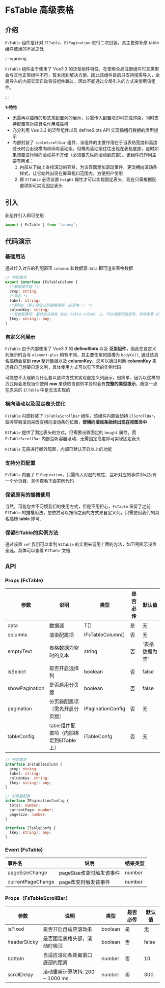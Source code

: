 # FsTable 高级表格

## 介绍

`FsTable` 组件是针对 `ElTable`、`ElPagination` 进行二次封装，其主要弥补原 table 组件使用的不足之处

::: warning

`FsTable` 组件由于使用了 Vue3.3 的泛型组件特性，在使用全局注册组件时其类型会与其他正常组件不符，暂未找到解决方案，因此该组件目前只支持按需导入，全局导入的内部实现自动将该组件跳过，因此不能通过全局引入的方式来使用该组件。

:::

**✨特性**

- 无需再以插槽的形式来配置列的展示，只需传入配置项即可完成渲染，同时支持配置项对应具名作用域插槽
- 充分利用 Vue 3.3 的泛型组件以及 defineSlots API 实现插槽行数据的类型提示
- 内部封装了 `tableScrollbar` 组件，该组件的主要作用在于当表格宽度和高度过长时会出现横向和纵向滚动条，但横向滚动条往往出现在表格底部，这时如果想要进行横向滚动并不方便（必须要先纵向滚动到底部）。该组件的作用主要有两点：
  1. 内部从下向上查找滚动的容器，为该容器添加滚动事件，更改横向滚动条样式，让它始终出现在屏幕视口范围内，方便用户使用
  2. 原 `ElTable` 必须设置 `height` 属性才可以实现固定表头，现在只需根据配置项即可实现固定表头

## 引入

此组件引入即可使用

```typescript
import { FsTable } from 'fanosy';
```

## 代码演示

### 基础用法

通过传入对应的列配置项 `columns` 和数据源 `data` 即可渲染表格数据

<CodeShow>
  <template #source>
    <ClientOnly>
      <fs-table-show-one />
    </ClientOnly>
  </template>
  <template #meta>

@[code vue{}](../.vuepress/components/fs-table-show-one.vue)

  </template>
</CodeShow>

```typescript
// 列配置项
export interface IFsTableColumn {
  /*数据源字段 */
  prop: string;
  /*列名 */
  label: string;
  /*列key（用于自定义列插槽使用，必须唯一） */
  columnKey: string;
  /*其他配置项，最终会应用在 在el-table-column 上，可以调整列宽度等，具体查看 element-plus 文档 */
  [key: string]: any;
}
```

### 自定义列展示

`FsTable` 由于内部使用了 Vue3.3 的 **defineSlots** 以及 **泛型组件**，因此在自定义列展示时会与 `element-plus` 稍有不同，其主要使用的插槽为 `bodyCell`, 通过该具名插槽会拿到 **row** 整行数据以及 **columnKey**，您可以通过判断 **columnKey** 来选择自己想要自定义列，具体使用方式可以见下面的实例代码

可能您不太理解为什么要以这种方式来实现自定义列展示，很简单，因为以这样的方式你会发现当你使用 **row** 来获取当前列字段时会有**完整的类型提示**，而这一点在原来的 `ElTable` 中是无法实现的

<CodeShow>
  <template #source>
    <ClientOnly>
      <fs-table-show-two />
    </ClientOnly>
  </template>
  <template #meta>

@[code vue{}](../.vuepress/components/fs-table-show-two.vue)

  </template>
</CodeShow>

### 横向滚动以及固定表头优化

`FsTable` 内部封装了 `FsTableScrollBar` 组件，该组件内部会劫持 `ElScrollBar`，监听容器滚动来改变横向滚动条的位置，**使横向滚动条始终出现在视图当中**

`ElTable` 提供了固定表头的方式，但需要设置固定的 `height` 属性，而 `FsTableScrollBar` 内部监听容器滚动，无需固定高度即可实现固定表头

`FsTable` 无需进行额外配置，内部已默认开启以上的功能

<CodeShow>
  <template #source>
    <ClientOnly>
      <fs-table-show-three />
    </ClientOnly>
  </template>
  <template #meta>

@[code vue{}](../.vuepress/components/fs-table-show-three.vue)

  </template>
</CodeShow>

### 支持分页配置

`FsTable` 内置了 `ElPagination`，只需传入对应的属性、监听对应的事件即可拥有一个分页器，具体查看下面实例代码

<CodeShow>
  <template #source>
    <ClientOnly>
      <fs-table-show-four />
    </ClientOnly>
  </template>
  <template #meta>

@[code vue{}](../.vuepress/components/fs-table-show-four.vue)

  </template>
</CodeShow>

### 保留原有的插槽使用

当然，可能您并不习惯我们的使用方式，但是不用担心，`FsTable` 保留了之前 `ElTable` 的插槽用法，您依然可以按照之前的方式来自定义列，只需使用我们的具名插槽 **table** 即可,

<CodeShow>
  <template #source>
    <ClientOnly>
      <fs-table-show-five />
    </ClientOnly>
  </template>
  <template #meta>

@[code vue{}](../.vuepress/components/fs-table-show-five.vue)

  </template>
</CodeShow>

### 保留ElTable的实例方法

通过设置 `ref` 我们可以拿到 `ElTable` 的实例来调用上面的方法，如下例所示设置全选，具体可以查看 `ElTable` 文档

<CodeShow>
  <template #source>
    <ClientOnly>
      <fs-table-show-six />
    </ClientOnly>
  </template>
  <template #meta>

@[code vue{}](../.vuepress/components/fs-table-show-six.vue)

  </template>
</CodeShow>

## API

### Props (FsTable)

| 参数           | 说明                                   | 类型              | 是否必传 | 默认值         |
| -------------- | -------------------------------------- | ----------------- | -------- | -------------- |
| data           | 数据源                                 | T[]               | 是       | 无             |
| columns        | 渲染配置项                             | IFsTableColumn[]  | 否       | 无             |
| emptyText      | 表格数据为空时的文本                   | string            | 否       | '表格数据为空' |
| isSelect       | 是否开启选择列                         | boolean           | 否       | false          |
| showPagination | 是否启用分页器                         | boolean           | 否       | false          |
| pagination     | 分页器配置项（需先开启分页器）         | IPaginationConfig | 否       | 无             |
| tableConfig    | table组件配置项（内部绑定到ElTable上） | ITableConfg       | 否       | 无             |

```typescript
// 列配置项
interface IFsTableColumn {
  prop: string;
  label: string;
  columnKey: string;
  [key: string]: any;
}

// 分页器配置
interface IPaginationConfig {
  total: number;
  currentPage: number;
  pageSize: number;
}

interface ITableConfg {
  [key: string]: any;
}
```



### Event (FsTable)

| 事件名            | 说明                     | 结果类型 |
| :---------------- | ------------------------ | -------- |
| pageSizeChange    | pageSize改变时触发该事件 | number   |
| currentPageChange | page改变时触发该事件     | number   |



### Props（FsTableScrollBar）

| 参数         | 说明                            | 类型    | 是否必传 | 默认值 |
| ------------ | ------------------------------- | ------- | -------- | ------ |
| isFixed      | 是否开启自适应滚动条            | boolean | 是       | 无     |
| headerSticky | 是否固定表格头部，滚动时吸顶    | boolean | 否       | false  |
| bottom       | 自适应滚动条距离窗口底部的距离  | number  | 否       | 10     |
| scrollDelay  | 滚动重新计算防抖: 200 ~ 1000 ms | number  | 否       | 300    |
